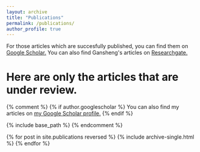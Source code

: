 ```yaml
---
layout: archive
title: "Publications"
permalink: /publications/
author_profile: true
---
```

For those articles which are succesfully published, you can find them on <u><a href="https://scholar.google.com/citations?user=4wBDfs4AAAAJ&hl=fr&oi=ao">Google Scholar</a>.</u>
You can also find Gansheng's articles on <a href="https://www.researchgate.net/profile/Gansheng_Tan">Researchgate.</a><br>

Here are only the articles that are under review.
===============================================


{% comment %}
{% if author.googlescholar %}
  You can also find my articles on <u><a href="{{author.googlescholar}}">my Google Scholar profile</a>.</u>
{% endif %}

{% include base_path %}
{% endcomment %}

{% for post in site.publications reversed %}
  {% include archive-single.html %}
{% endfor %}
